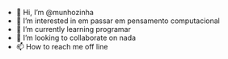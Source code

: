 - 👋 Hi, I’m @munhozinha
- 👀 I’m interested in em passar em pensamento computacional
- 🌱 I’m currently learning programar
- 💞️ I’m looking to collaborate on nada
- 📫 How to reach me off line

<!---
munhozinha/munhozinha is a ✨ special ✨ repository because its `README.md` (this file) appears on your GitHub profile.
You can click the Preview link to take a look at your changes.
--->
